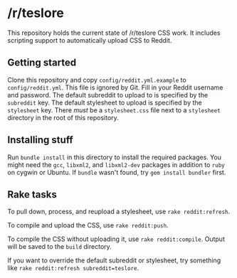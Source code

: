 # /r/teslore

This repository holds the current state of /r/teslore CSS work. It includes scripting support to automatically upload CSS to Reddit.

## Getting started

Clone this repository and copy `config/reddit.yml.example` to `config/reddit.yml`. This file is ignored by Git. Fill in your Reddit username and password. The default subreddit to upload to is specified by the `subreddit` key. The default stylesheet to upload is specified by the `stylesheet` key. There *must* be a `stylesheet.css` file next to a `stylesheet` directory in the root of this repository.

## Installing stuff

Run `bundle install` in this directory to install the required packages. You might need the `gcc`, `libxml2`, and `libxml2-dev` packages in addition to `ruby` on cygwin or Ubuntu. If `bundle` wasn't found, try `gem install bundler` first.

## Rake tasks

To pull down, process, and reupload a stylesheet, use `rake reddit:refresh`.

To compile and upload the CSS, use `rake reddit:push`.

To compile the CSS without uploading it, use `rake reddit:compile`. Output will be saved to the `build` directory.

If you want to override the default subreddit or stylesheet, try something like `rake reddit:refresh subreddit=teslore`.


